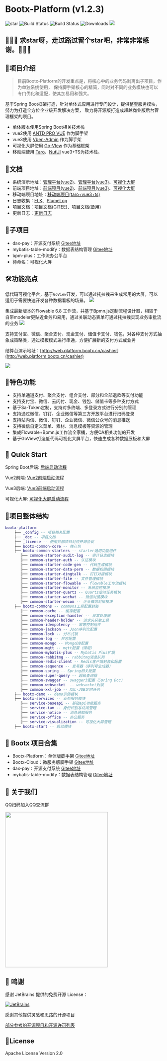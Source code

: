 # Bootx-Platform (v1.2.3)

<p>
 <img src='https://gitee.com/bootx/bootx-platform/badge/star.svg?theme=dark' alt='star'/>
 <img src="https://img.shields.io/badge/Boot%20Platform-1.2.3-success.svg" alt="Build Status"/>
 <img src="https://img.shields.io/badge/Author-Bootx-orange.svg" alt="Build Status"/>
 <img src="https://img.shields.io/badge/Spring%20Boot-2.7.11-blue.svg" alt="Downloads"/>
 <img src="https://img.shields.io/badge/license-Apache%20License%202.0-green.svg"/>
</p>

## 🙏🙏🙏 求star呀，走过路过留个star吧，非常非常感谢。🙏🙏🙏

## 🍈项目介绍
> 目前Bootx-Platform的开发重点是，将核心中的业务代码剥离出子项目，作为单独系统使用，
保持脚手架核心的精简，同时对不同的业务模块也可以专门优化和适配，使其加易用和强大。

基于Spring Boot框架打造，针对单体式应用进行专门设计，提供整套服务模块，努力为打造全方位企业级开发解决方案，
致力将开源版打造成超越商业版后台管理框架的项目。

- 单体版本使用Spring Boot相关技术栈
- vue2使用 [ANTD PRO VUE](https://pro.antdv.com/) 作为脚手架
- vue3使用 [Vben-Admin](https://vvbin.cn/doc-next/) 作为脚手架
- 可视化大屏使用 [Go-VIew](https://gitee.com/dromara/go-view) 作为基础框架
- 移动端使用 [Taro](https://taro.jd.com/)、[NutUI](https://nutui.jd.com/) vue3+TS为技术栈。

## 🍒文档

- 系统演示地址：[管理平台(vue2)](http://web.platform.bootx.cn/)、[管理平台(vue3)](http://v3.platform.bootx.cn/)、[可视化大屏](http://visualization.platform.bootx.cn/)
- 前端项目地址：[前端项目(vue2)](https://gitee.com/bootx/bootx-platform-ui)、[前端项目(vue3)](https://gitee.com/bootx/bootx-platform-vue3)、[可视化大屏](https://gitee.com/bootx/bootx-platform-visualization)
- 移动端项目地址：[移动端项目(taro+vue3+ts)](https://gitee.com/xucun/bootx-platform-mobile)
- 日志收集：[ELK](http://elk.dev.bootx.cn:5601/app/discove)、[PlumeLog](http://platform.dev.bootx.cn:8080/plumelog/#/)
- 项目文档：[项目文档(GITEE)](https://bootx.gitee.io/)、[项目文档(备用)](https://doc.bootx.cn/)
- 更新日志：[更新日志](./_doc/ChangeLog.md)

## 🍁子项目
- dax-pay：开源支付系统 [Gitee地址](https://gitee.com/bootx/daxpay)
- mybatis-table-modify：数据表结构管理 [Gitee地址](https://gitee.com/bootx/mybatis-table-modify)
- bpm-plus：工作流办公平台 
- 待命名：可视化大屏

## 🛠️功能亮点

低代码可视化平台，基于`GoView`开发，可以通过托拉拽来生成常用的大屏，可以适用于需要快速开发各种数据看板的场景。
![](https://oscimg.oschina.net/oscnet/up-43cd6c0ac952c938863db303d0c2e644827.png)

集成最新版本的Flowable 6.8 工作流，并基于Bpmn.js定制流程设计器，相较于自带modeler更贴近业务和易用，通过关联动态表单可通过托拉拽实现业务审批流的业务
![](https://oscimg.oschina.net/oscnet/up-22b8de0f4951ee6165e2ae604ad77b0af44.png)

支持支付宝、微信、聚合支付、现金支付、储值卡支付、钱包，对各种支付方式抽象成策略类，通过模板模式进行串通，方便扩展新的支付方式或业务

结算台演示地址：[http://web.platform.bootx.cn/cashier](http://web.platform.bootx.cn/cashier)

![](https://oscimg.oschina.net/oscnet/up-9f0044b76071d5a7f598ceab591c5fedb02.png)

## 🍎特色功能
- 支持单通道支付、聚合支付、组合支付、部分和全部退款等支付功能
- 支持支付宝、微信、云闪付、现金、钱包、储值卡等多种支付方式
- 基于Sa-Token定制，支持对多终端、多登录方式进行分别的管理
- 支持通过微信、钉钉、企业微信等第三方开放平台进行扫码登录
- 支持站内信、微信、钉钉、企业微信、微信公众号的消息推送
- 支持微信自定义菜单、素材、消息模板等资源的管理
- 集成Flowable+Bpmn.js工作流全家桶，方便OA相关功能的开发
- 基于GoView打造低代码可视化大屏平台，快速生成各种数据展板和大屏

## 🥂 Quick Start

Spring Boot后端: [后端启动流程](https://bootx.gitee.io/doc/overview/config/项目启动.html#后端启动)

Vue2前端: [Vue2前端启动流程](https://bootx.gitee.io/doc/overview/config/%E9%A1%B9%E7%9B%AE%E5%90%AF%E5%8A%A8.html#环境准备)

Vue3后端: [Vue3前端启动流程](https://bootx.gitee.io/doc/overview/config/%E9%A1%B9%E7%9B%AE%E5%90%AF%E5%8A%A8.html#环境准备-1)

可视化大屏: [可视化大屏启动流程](https://bootx.gitee.io/doc/overview/)

## 🥞项目整体结构
```lua
bootx-platform 
    ├── _config -- 项目相关配置
    ├── _doc -- 项目文档
    ├── _license -- 使用外部项目对应开源协议
    ├── bootx-common-core -- 核心包
    ├── bootx-common-starters -- starter通用功能组件
       ├── common-starter-audit-log -- 审计日志模块
       ├── common-starter-auth -- 认证模块
       ├── common-starter-code-gen -- 代码生成模块
       ├── common-starter-data-perm -- 数据权限模块
       ├── common-starter-dingtalk -- 钉钉对接模块
       ├── common-starter-file -- 文件管理模块
       ├── common-starter-flowable -- flowable工作流模块
       ├── common-starter-monitor -- 系统监控模块
       ├── common-starter-quartz -- Quartz定时任务模块
       ├── common-starter-wechat -- 微信对接模块
       ├── common-starter-wecom -- 企业微信对接模块
    ├── bootx-commons -- commons工具配置封装
       ├── common-cache -- 缓存配置
       ├── common-exception-handler -- 异常处理器
       ├── common-header-holder -- 请求头获取工具
       ├── common-idempotency -- 幂等控制组件
       ├── common-jackson -- Json序列化配置
       ├── common-lock -- 分布式锁
       ├── common-log -- 日志配置
       ├── common-mongo -- MongoDB配置
       ├── common-mqtt -- mqtt配置（停用）
       ├── common-mybatis-plus -- Mybatis Plus扩展
       ├── common-rabbitmq -- rabbitmq消息队列
       ├── common-redis-client -- Redis客户端封装和配置
       ├── common-sequence -- 发号器（序列号生成器）
       ├── common-spring -- Spring相关配置
       ├── common-super-query -- 超级查询器
       ├── common-swagger -- swagger3配置（Spring Doc）
       ├── common-websocket  -- websocket封装
       ├── common-xxl-job -- XXL-JOB定时任务
    ├── bootx-demo -- demo示例模块
    ├── bootx-services -- 业务服务模块
       ├── service-baseapi -- 基础api功能服务
       ├── service-iam -- 身份识别与访问管理
       ├── service-notice -- 消息通知服务
       ├── service-office -- 办公服务
       ├── service-visualization -- 可视化大屏管理
    ├── bootx-start -- 启动模块
```

##  🥂 Bootx 项目合集
- Bootx-Platform：单体版脚手架 [Gitee地址](https://gitee.com/bootx/bootx-platform)
- Bootx-Cloud：微服务版脚手架 [Gitee地址](https://gitee.com/bootx/bootx-cloud)
- dax-pay：开源支付系统 [Gitee地址](https://gitee.com/bootx/daxpay)
- mybatis-table-modify：数据表结构管理 [Gitee地址](https://gitee.com/bootx/mybatis-table-modify)

##  🥪 关于我们

QQ扫码加入QQ交流群
<p>

<img src="https://oscimg.oschina.net/oscnet/up-ac1a8f8221203de2b5cbc6a461a26199b95.jpg" width = "330" height = "500"/>
</p>

## 🍻 鸣谢
感谢 JetBrains 提供的免费开源 License：

[![JetBrains](https://oscimg.oschina.net/oscnet/up-4aab9fa8bc769295b48c888d93e71320d93.png)](https://www.jetbrains.com/?from=bootx)

感谢其他提供灵感和思路的开源项目

[部分参考的开源项目和开源许可列表](./_license/LICENSE.md)


## 🍷License

Apache License Version 2.0
